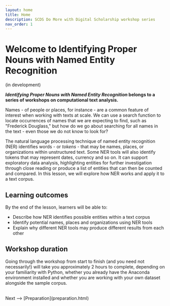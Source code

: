 ```yaml
---
layout: home
title: Home
description: SCDS Do More with Digital Scholarship workshop series
nav_order: 1
---
```


# Welcome to Identifying Proper Nouns with Named Entity Recognition
(in development)

***Identifying Proper Nouns with Named Entity Recognition* belongs to a series of workshops on computational text analysis.**

Names - of people or places, for instance - are a common feature of interest when working with texts at scale. We can use a search function to locate occurrences of names that we are expecting to find, such as "Frederick Douglass," but how do we go about searching for all names in the text - even those we do not know to look for?   

The natural language processing technique of named entity recognition (NER) identifies words - or *tokens* - that may be names, places, or organizations within unstructured text. Some NER tools will also identify tokens that may represent dates, currency and so on. It can support exploratory data analysis, highlighting entities for further investigation through close reading or produce a list of entities that can then be counted and compared. In this lesson, we will explore how NER works and apply it to a text corpus.

## Learning outcomes

By the end of the lesson, learners will be able to:
* Describe how NER identifies possible entities within a text corpus
* Identify potential names, places and organizations using NER tools
* Explain why different NER tools may produce different results from each other

## Workshop duration

Going through the workshop from start to finish (and you need not necessarily!) will take you approximately 2 hours to complete, depending on your familiarity with Python, whether you already have the Anaconda environment installed and whether you are working with your own dataset alongside the sample corpus.

<br />
Next --> [Preparation](preparation.html)




